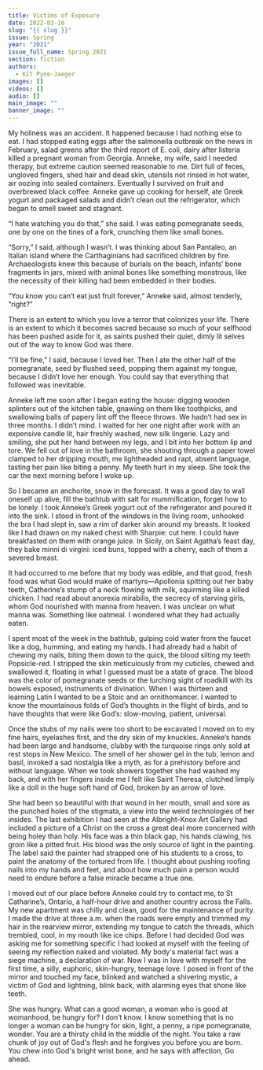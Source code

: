 ```yaml
---
title: Victims of Exposure
date: 2022-03-16
slug: "{{ slug }}"
issue: Spring
year: "2021"
issue_full_name: Spring 2021
section: fiction
authors:
  - Kit Pyne-Jaeger
images: []
videos: []
audio: []
main_image: ""
banner_image: ""
---
```

My holiness was an accident. It happened because I had nothing else to eat. I had stopped eating eggs after the salmonella outbreak on the news in February, salad greens after the third report of E. coli, dairy after listeria killed a pregnant woman from Georgia. Anneke, my wife, said I needed therapy, but extreme caution seemed reasonable to me. Dirt full of feces, ungloved fingers, shed hair and dead skin, utensils not rinsed in hot water, air oozing into sealed containers. Eventually I survived on fruit and overbrewed black coffee. Anneke gave up cooking for herself, ate Greek yogurt and packaged salads and didn’t clean out the refrigerator, which began to smell sweet and stagnant.

“I hate watching you do that,” she said. I was eating pomegranate seeds, one by one on the tines of a fork, crunching them like small bones. 

“Sorry,” I said, although I wasn’t. I was thinking about San Pantaleo, an Italian island where the Carthaginians had sacrificed children by fire. Archaeologists knew this because of burials on the beach, infants’ bone fragments in jars, mixed with animal bones like something monstrous, like the necessity of their killing had been embedded in their bodies.

“You know you can’t eat just fruit forever,” Anneke said, almost tenderly, “right?” 

There is an extent to which you love a terror that colonizes your life. There is an extent to which it becomes sacred because so much of your selfhood has been pushed aside for it, as saints pushed their quiet, dimly lit selves out of the way to know God was there.

“I’ll be fine,” I said, because I loved her. Then I ate the other half of the pomegranate, seed by flushed seed, popping them against my tongue, because I didn’t love her enough. You could say that everything that followed was inevitable.

Anneke left me soon after I began eating the house: digging wooden splinters out of the kitchen table, gnawing on them like toothpicks, and swallowing balls of papery lint off the fleece throws. We hadn’t had sex in three months. I didn’t mind. I waited for her one night after work with an expensive candle lit, hair freshly washed, new silk lingerie. Lazy and smiling, she put her hand between my legs, and I bit into her bottom lip and tore. We fell out of love in the bathroom, she shouting through a paper towel clamped to her dripping mouth, me lightheaded and rapt, absent language, tasting her pain like biting a penny. My teeth hurt in my sleep. She took the car the next morning before I woke up. 

So I became an anchorite, snow in the forecast. It was a good day to wall oneself up alive, fill the bathtub with salt for mummification, forget how to be lonely. I took Anneke’s Greek yogurt out of the refrigerator and poured it into the sink. I stood in front of the windows in the living room, unhooked the bra I had slept in, saw a rim of darker skin around my breasts. It looked like I had drawn on my naked chest with Sharpie: cut here. I could have breakfasted on them with orange juice. In Sicily, on Saint Agatha’s feast day, they bake minni di virgini: iced buns, topped with a cherry, each of them a severed breast. 

It had occurred to me before that my body was edible, and that good, fresh food was what God would make of martyrs—Apollonia spitting out her baby teeth, Catherine’s stump of a neck flowing with milk, squirming like a killed chicken. I had read about anorexia mirabilis, the secrecy of starving girls, whom God nourished with manna from heaven. I was unclear on what manna was. Something like oatmeal. I wondered what they had actually eaten.

I spent most of the week in the bathtub, gulping cold water from the faucet like a dog, humming, and eating my hands. I had already had a habit of chewing my nails, biting them down to the quick, the blood silting my teeth Popsicle-red. I stripped the skin meticulously from my cuticles, chewed and swallowed it, floating in what I guessed must be a state of grace. The blood was the color of pomegranate seeds or the lurching sight of roadkill with its bowels exposed, instruments of divination. When I was thirteen and learning Latin I wanted to be a Stoic and an ornithomancer. I wanted to know the mountainous folds of God’s thoughts in the flight of birds, and to have thoughts that were like God’s: slow-moving, patient, universal. 

Once the stubs of my nails were too short to be excavated I moved on to my fine hairs, eyelashes first, and the dry skin of my knuckles. Anneke’s hands had been large and handsome, clubby with the turquoise rings only sold at rest stops in New Mexico. The smell of her shower gel in the tub, lemon and basil, invoked a sad nostalgia like a myth, as for a prehistory before and without language. When we took showers together she had washed my back, and with her fingers inside me I felt like Saint Theresa, clutched limply like a doll in the huge soft hand of God, broken by an arrow of love. 

She had been so beautiful with that wound in her mouth, small and sore as the punched holes of the stigmata, a view into the weird technologies of her insides. The last exhibition I had seen at the Albright-Knox Art Gallery had included a picture of a Christ on the cross a great deal more concerned with being holey than holy. His face was a thin black gap, his hands clawing, his groin like a pitted fruit. His blood was the only source of light in the painting. The label said the painter had strapped one of his students to a cross, to paint the anatomy of the tortured from life. I thought about pushing roofing nails into my hands and feet, and about how much pain a person would need to endure before a false miracle became a true one.

I moved out of our place before Anneke could try to contact me, to St Catharine’s, Ontario, a half-hour drive and another country across the Falls. My new apartment was chilly and clean, good for the maintenance of purity. I made the drive at three a.m. when the roads were empty and trimmed my hair in the rearview mirror, extending my tongue to catch the threads, which trembled, cool, in my mouth like ice chips. Before I had decided God was asking me for something specific I had looked at myself with the feeling of seeing my reflection naked and violated. My body's material fact was a siege machine, a declaration of war. Now I was in love with myself for the first time, a silly, euphoric, skin-hungry, teenage love. I posed in front of the mirror and touched my face, blinked and watched a shivering mystic, a victim of God and lightning, blink back, with alarming eyes that shone like teeth. 

She was hungry. What can a good woman, a woman who is good at womanhood, be hungry for? I don’t know. I know something that is no longer a woman can be hungry for skin, light, a penny, a ripe pomegranate, wonder. You are a thirsty child in the middle of the night. You take a raw chunk of joy out of God's flesh and he forgives you before you are born. You chew into God's bright wrist bone, and he says with affection, Go ahead.